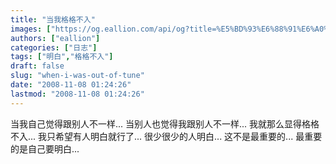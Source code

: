 ```yaml
---
title: "当我格格不入"
images: ["https://og.eallion.com/api/og?title=%E5%BD%93%E6%88%91%E6%A0%BC%E6%A0%BC%E4%B8%8D%E5%85%A5"]
authors: ["eallion"]
categories: ["日志"]
tags: ["明白","格格不入"]
draft: false
slug: "when-i-was-out-of-tune"
date: "2008-11-08 01:24:26"
lastmod: "2008-11-08 01:24:26"
---
```


当我自己觉得跟别人不一样...
当别人也觉得我跟别人不一样...
我就那么显得格格不入...
我只希望有人明白就行了...
很少很少的人明白...
这不是最重要的...
最重要的是自己要明白...
